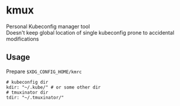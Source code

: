 # kmux
Personal Kubeconfig manager tool  
Doesn't keep global location of single kubeconfig prone to accidental modifications

## Usage
Prepare `$XDG_CONFIG_HOME/kmrc`
```
# kubeconfig dir
kdir: "~/.kube/" # or some other dir
# tmuxinator dir
tdir: "~/.tmuxinator/"
```